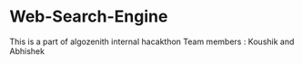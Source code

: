 # Web-Search-Engine
This is a part of algozenith internal hacakthon
Team members : Koushik and Abhishek
